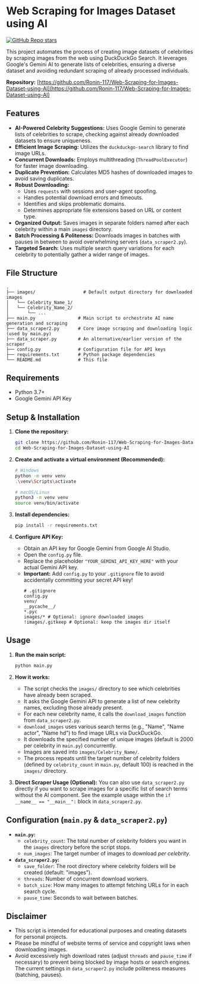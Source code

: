 # Web Scraping for Images Dataset using AI

[![GitHub Repo stars](https://img.shields.io/github/stars/Ronin-117/Web-Scraping-for-Images-Dataset-using-AI?style=social)](https://github.com/Ronin-117/Web-Scraping-for-Images-Dataset-using-AI)

This project automates the process of creating image datasets of celebrities by scraping images from the web using DuckDuckGo Search. It leverages Google's Gemini AI to generate lists of celebrities, ensuring a diverse dataset and avoiding redundant scraping of already processed individuals.

**Repository:** [https://github.com/Ronin-117/Web-Scraping-for-Images-Dataset-using-AI](https://github.com/Ronin-117/Web-Scraping-for-Images-Dataset-using-AI)

## Features

*   **AI-Powered Celebrity Suggestions:** Uses Google Gemini to generate lists of celebrities to scrape, checking against already downloaded datasets to ensure uniqueness.
*   **Efficient Image Scraping:** Utilizes the `duckduckgo-search` library to find image URLs.
*   **Concurrent Downloads:** Employs multithreading (`ThreadPoolExecutor`) for faster image downloading.
*   **Duplicate Prevention:** Calculates MD5 hashes of downloaded images to avoid saving duplicates.
*   **Robust Downloading:**
    *   Uses `requests` with sessions and user-agent spoofing.
    *   Handles potential download errors and timeouts.
    *   Identifies and skips problematic domains.
    *   Determines appropriate file extensions based on URL or content type.
*   **Organized Output:** Saves images in separate folders named after each celebrity within a main `images` directory.
*   **Batch Processing & Politeness:** Downloads images in batches with pauses in between to avoid overwhelming servers (`data_scraper2.py`).
*   **Targeted Search:** Uses multiple search query variations for each celebrity to potentially gather a wider range of images.

## File Structure

```
.
├── images/                  # Default output directory for downloaded images
│   └── Celebrity_Name_1/
│   └── Celebrity_Name_2/
│       └── ...
├── main.py                # Main script to orchestrate AI name generation and scraping
├── data_scraper2.py       # Core image scraping and downloading logic (used by main.py)
├── data_scraper.py        # An alternative/earlier version of the scraper
├── config.py              # Configuration file for API keys
├── requirements.txt       # Python package dependencies
└── README.md              # This file
```

## Requirements

*   Python 3.7+
*   Google Gemini API Key

## Setup & Installation

1.  **Clone the repository:**
    ```bash
    git clone https://github.com/Ronin-117/Web-Scraping-for-Images-Dataset-using-AI.git
    cd Web-Scraping-for-Images-Dataset-using-AI
    ```

2.  **Create and activate a virtual environment (Recommended):**
    ```bash
    # Windows
    python -m venv venv
    .\venv\Scripts\activate

    # macOS/Linux
    python3 -m venv venv
    source venv/bin/activate
    ```

3.  **Install dependencies:**
    ```bash
    pip install -r requirements.txt
    ```

4.  **Configure API Key:**
    *   Obtain an API key for Google Gemini from Google AI Studio.
    *   Open the `config.py` file.
    *   Replace the placeholder `"YOUR_GEMINI_API_KEY_HERE"` with your actual Gemini API key.
    *   **Important:** Add `config.py` to your `.gitignore` file to avoid accidentally committing your secret API key!
        ```
        # .gitignore
        config.py
        venv/
        __pycache__/
        *.pyc
        images/* # Optional: ignore downloaded images
        !images/.gitkeep # Optional: keep the images dir itself
        ```

## Usage

1.  **Run the main script:**
    ```bash
    python main.py
    ```

2.  **How it works:**
    *   The script checks the `images/` directory to see which celebrities have already been scraped.
    *   It asks the Google Gemini API to generate a list of new celebrity names, excluding those already present.
    *   For each new celebrity name, it calls the `download_images` function from `data_scraper2.py`.
    *   `download_images` uses various search terms (e.g., "Name", "Name actor", "Name hd") to find image URLs via DuckDuckGo.
    *   It downloads the specified number of unique images (default is 2000 per celebrity in `main.py`) concurrently.
    *   Images are saved into `images/Celebrity_Name/`.
    *   The process repeats until the target number of celebrity folders (defined by `celebrity_count` in `main.py`, default 100) is reached in the `images/` directory.

3.  **Direct Scraper Usage (Optional):**
    You can also use `data_scraper2.py` directly if you want to scrape images for a specific list of search terms without the AI component. See the example usage within the `if __name__ == "__main__":` block in `data_scraper2.py`.

## Configuration (`main.py` & `data_scraper2.py`)

*   **`main.py`:**
    *   `celebrity_count`: The total number of celebrity folders you want in the `images` directory before the script stops.
    *   `num_images`: The target number of images to download *per celebrity*.
*   **`data_scraper2.py`:**
    *   `save_folder`: The root directory where celebrity folders will be created (default: "images").
    *   `threads`: Number of concurrent download workers.
    *   `batch_size`: How many images to attempt fetching URLs for in each search cycle.
    *   `pause_time`: Seconds to wait between batches.

## Disclaimer

*   This script is intended for educational purposes and creating datasets for personal projects.
*   Please be mindful of website terms of service and copyright laws when downloading images.
*   Avoid excessively high download rates (adjust `threads` and `pause_time` if necessary) to prevent being blocked by image hosts or search engines. The current settings in `data_scraper2.py` include politeness measures (batching, pauses).

